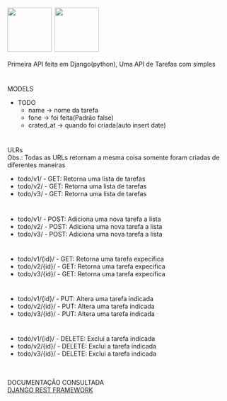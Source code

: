 # <img align="center" width="100" height="100" src="https://cdn.jsdelivr.net/gh/devicons/devicon/icons/python/python-original-wordmark.svg" /> <img align="center" width="100" height="100" src="https://cdn.jsdelivr.net/gh/devicons/devicon/icons/django/django-plain-wordmark.svg" />

Primeira API feita em Django(python), Uma API de Tarefas com simples

#

MODELS <br>
* TODO
  * name -> nome da tarefa
  * fone -> foi feita(Padrão false)
  * crated_at -> quando foi criada(auto insert date)

# 

ULRs <br>
Obs.: Todas as URLs retornam a mesma coisa somente foram criadas de diferentes maneiras
* todo/v1/ - GET: Retorna uma lista de tarefas
* todo/v2/ - GET: Retorna uma lista de tarefas
* todo/v3/ - GET: Retorna uma lista de tarefas

#

* todo/v1/ - POST: Adiciona uma nova tarefa a lista
* todo/v2/ - POST: Adiciona uma nova tarefa a lista
* todo/v3/ - POST: Adiciona uma nova tarefa a lista

#

* todo/v1/{id}/ - GET: Retorna uma tarefa expecifica
* todo/v2/{id}/ - GET: Retorna uma tarefa expecifica
* todo/v3/{id}/ - GET: Retorna uma tarefa expecifica
 
#

* todo/v1/{id}/ - PUT: Altera uma tarefa indicada
* todo/v2/{id}/ - PUT: Altera uma tarefa indicada
* todo/v3/{id}/ - PUT: Altera uma tarefa indicada
 
#

* todo/v1/{id}/ - DELETE: Exclui a tarefa indicada
* todo/v2/{id}/ - DELETE: Exclui a tarefa indicada
* todo/v3/{id}/ - DELETE: Exclui a tarefa indicada
<BR>
<BR>
DOCUMENTAÇÃO CONSULTADA <BR>
 <a href="https://www.django-rest-framework.org/">DJANGO REST FRAMEWORK</a>

